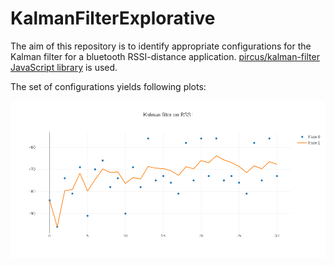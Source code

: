 # KalmanFilterExplorative

The aim of this repository is to identify appropriate configurations for the Kalman filter for a bluetooth RSSI-distance application. [pircus/kalman-filter JavaScript library](https://github.com/piercus/kalman-filter) is used. 

The set of configurations yields following plots:


![Plot](images/plot.png "Plot")